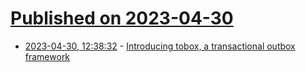 # [Published on 2023-04-30](index.md)

* [2023-04-30, 12:38:32](https://lobste.rs/s/4sbdei/introducing_tobox_transactional_outbox) - [Introducing tobox, a transactional outbox framework](https://honeyryderchuck.gitlab.io/2023/04/29/introducing-tobox.html)
